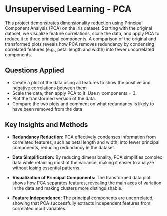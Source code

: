 
# Unsupervised Learning - PCA

This project demonstrates dimensionality reduction using Principal Component Analysis (PCA) on the Iris dataset. Starting with the original dataset, we visualize feature correlations, scale the data, and apply PCA to reduce it to three principal components. A comparison of the original and transformed plots reveals how PCA removes redundancy by condensing correlated features (e.g., petal length and width) into fewer uncorrelated components. 
## Questions Applied

- Create a plot of the data using all features to show the positive and negative correlations between them
 - Scale the data, then apply PCA to it. Use n_components = 3.
 - Plot the transformed version of the data.
 - Compare the two plots and comment on what redundancy is likely to have been removed from the data

## Key Insights and Methods
- **Redundancy Reduction:** PCA effectively condenses information from correlated features, such as petal length and width, into fewer principal components, reducing redundancy in the dataset.

- **Data Simplification:** By reducing dimensionality, PCA simplifies complex data while retaining most of the variance, making it easier to analyze without losing essential patterns.

- **Visualization of Principal Components:** The transformed data plot shows how PCA separates features, revealing the main axes of variation in the data and making clusters more distinguishable.

- **Feature Independence:** The principal components are uncorrelated, showing that PCA successfully extracts independent features from correlated input variables.
